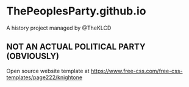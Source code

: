 # ThePeoplesParty.github.io
A history project managed by @TheKLCD

## NOT AN ACTUAL POLITICAL PARTY (OBVIOUSLY)

Open source website template at https://www.free-css.com/free-css-templates/page222/knightone